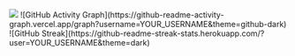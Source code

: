 <img src="https://github-readme-stats.vercel.app/api/top-langs/?username=mohamedaatid&layout=compact&theme=dark&langs_count=16&card_width=900&hide_border=true&bg_color=00000000"/>
![GitHub Activity Graph](https://github-readme-activity-graph.vercel.app/graph?username=YOUR_USERNAME&theme=github-dark)
![GitHub Streak](https://github-readme-streak-stats.herokuapp.com/?user=YOUR_USERNAME&theme=dark)
